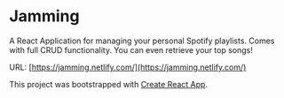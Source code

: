 # Jamming

A React Application for managing your personal Spotify playlists. Comes with full CRUD functionality. You can even retrieve your top songs!

URL: [https://jamming.netlify.com/](https://jamming.netlify.com/)

This project was bootstrapped with [Create React App](https://github.com/facebook/create-react-app).
